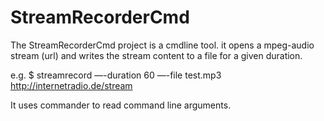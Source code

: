 # StreamRecorderCmd

The StreamRecorderCmd project is a cmdline tool. it opens a mpeg-audio stream (url) and writes the stream content to a file for a given duration.

e.g. $ streamrecord —-duration 60 —-file test.mp3 http://internetradio.de/stream

It uses commander to read command line arguments.
